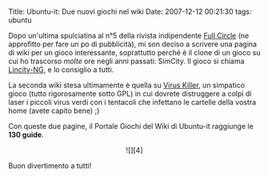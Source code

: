 Title: Ubuntu-it: Due nuovi giochi nel wiki
Date:  2007-12-12 00:21:30
tags: ubuntu

Dopo un'ultima spulciatina al n°5 della rivista
indipendente [Full Circle][1] (ne approfitto per fare un po di pubblicità), mi
son deciso a scrivere una pagina di wiki per un gioco interessante,
soprattutto perché è il clone di un gioco su cui ho trascorso *molte* ore
negli anni passati: SimCity. Il gioco si chiama [Lincity-NG][2], e lo
consiglio a tutti.


La seconda wiki stesa ultimamente è quella su [Virus
Killer][3], un simpatico gioco (tutto rigorosamente sotto GPL) in cui dovrete
distruggere a colpi di laser i piccoli virus verdi con i tentacoli che
infettano le cartelle della vostra home (avete capito bene) ;)


Con queste due
pagine, il Portale Giochi del Wiki di Ubuntu-it raggiunge le **130 guide**.

<center>![][4]</center>

Buon divertimento a tutti!

   [1]: http://fullcirclemagazine.org/issue-5/

   [2]: http://wiki.ubuntu-it.org/Giochi/Simulazione/Lincity

   [3]: http://wiki.ubuntu-it.org/Giochi/Puzzle/VirusKiller

   [4]: http://dl.dropbox.com/u/369614/blog/img_red/qtzpositivo1qw1.png

